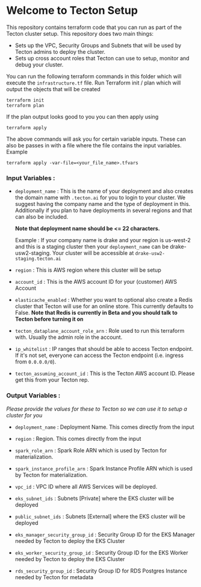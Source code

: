 # Welcome to Tecton Setup

This repository contains terraform code that you can run as part of the Tecton cluster setup. This repository does two main things:

* Sets up the VPC, Security Groups and Subnets that will be used by Tecton admins to deploy the cluster.
* Sets up cross account roles that Tecton can use to setup, monitor and debug your cluster.

You can run the following terraform commands in this folder which will execute the `infrastructure.tf` file.
Run Terraform init / plan which will output the objects that will be created

```
terraform init
terraform plan
```
If the plan output looks good to you you can then apply using
```
terraform apply
```

The above commands will ask you for certain variable inputs. These can also be passes in with a file where the file contains the input variables. Example
```
terraform apply -var-file=<your_file_name>.tfvars
```
### Input Variables :

* `deployment_name` :
    This is the name of your deployment and also creates the domain name with `.tecton.ai` for you to login to your cluster. We suggest having the company name and the type of deployment in this. Additionally if you plan to have deployments in several regions and that can also be included.

    **Note that deployment name should be <= 22 characters.**

    Example : If your company name is drake and your region is us-west-2 and this is a staging cluster then your `deployment_name` can be drake-usw2-staging. Your cluster will be accessible at `drake-usw2-staging.tecton.ai`

* `region` :
    This is AWS region where this cluster will be setup

*  `account_id` :
    This is the AWS account ID for your (customer) AWS Account

* `elasticache_enabled` :
    Whether you want to optional also create a Redis cluster that Tecton will use for an online store. This currently defaults to False.
    **Note that Redis is currently in Beta and you should talk to Tecton before turning it on**

* `tecton_dataplane_account_role_arn` :
    Role used to run this terraform with. Usually the admin role in the account.

* `ip_whitelist` :
    IP ranges that should be able to access Tecton endpoint. If it's not set, everyone can access the Tecton endpoint (i.e. ingress from `0.0.0.0/0`).

* `tecton_assuming_account_id` :
    This is the Tecton AWS account ID. Please get this from your Tecton rep.

### Output Variables :

*Please provide the values for these to Tecton so we can use it to setup a cluster for you*

* `deployment_name` :
    Deployment Name. This comes directly from the input

* `region` :
    Region. This comes directly from the input

* `spark_role_arn` :
    Spark Role ARN which is used by Tecton for materialization.

* `spark_instance_profile_arn` :
    Spark Instance Profile ARN which is used by Tecton for materialization.

* `vpc_id` :
    VPC ID where all AWS Services will be deployed.

* `eks_subnet_ids` :
    Subnets [Private] where the EKS cluster will be deployed

* `public_subnet_ids` :
    Subnets [External] where the EKS cluster will be deployed

* `eks_manager_security_group_id` :
    Security Group ID for the EKS Manager needed by Tecton to deploy the EKS Cluster

* `eks_worker_security_group_id` :
    Security Group ID for the EKS Worker needed by Tecton to deploy the EKS Cluster

* `rds_security_group_id` :
    Security Group ID for RDS Postgres Instance needed by Tecton for metadata
